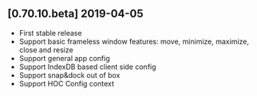 ## [0.70.10.beta] 2019-04-05
- First stable release
- Support basic frameless window features: move, minimize, maximize, close and resize
- Support general app config
- Support IndexDB based client side config
- Support snap&dock out of box
- Support HOC Config context